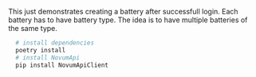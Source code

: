 This just demonstrates creating a battery after successfull login. Each battery has to have battery type. The idea is to have multiple batteries of the same type.

```bash
  # install dependencies
  poetry install
  # install NovumApi
  pip install NovumApiClient
```